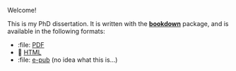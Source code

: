 Welcome! 

This is my PhD dissertation. It is written with the
[**bookdown**](https://github.com/rstudio/bookdown) 
package, and is available in the following formats:

- :file: [PDF](./link-to-pdf)
- :link: [HTML](link-to-site)
- :file: [e-pub]() (no idea what this is...)
